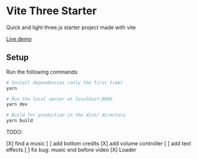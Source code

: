 # Vite Three Starter

Quick and light three.js starter project made with vite

[Live demo](https://vite-three-starter.vercel.app/)

## Setup

Run the following commands:

```bash
# Install dependencies (only the first time)
yarn

# Run the local server at localhost:8080
yarn dev

# Build for production in the dist/ directory
yarn build
```

TODO:

[X] find a music
[ ] add bottom credits
[X] add volume controller
[ ] add text effects
[ ] fix bug: music end before video
[X] Loader
